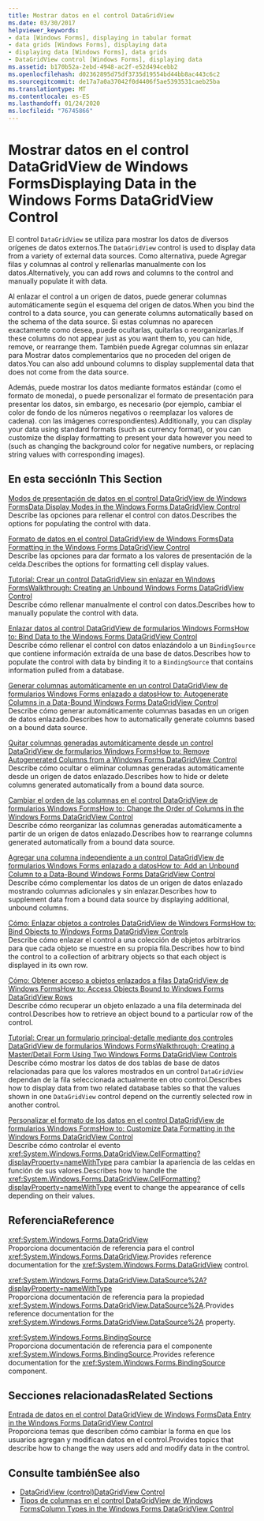 ```yaml
---
title: Mostrar datos en el control DataGridView
ms.date: 03/30/2017
helpviewer_keywords:
- data [Windows Forms], displaying in tabular format
- data grids [Windows Forms], displaying data
- displaying data [Windows Forms], data grids
- DataGridView control [Windows Forms], displaying data
ms.assetid: b170b52a-2ebd-4948-ac2f-e52d494cebb2
ms.openlocfilehash: d02362895d75df3735d19554bd44bb8ac443c6c2
ms.sourcegitcommit: de17a7a0a37042f0d4406f5ae5393531caeb25ba
ms.translationtype: MT
ms.contentlocale: es-ES
ms.lasthandoff: 01/24/2020
ms.locfileid: "76745866"
---
```

# <a name="displaying-data-in-the-windows-forms-datagridview-control"></a><span data-ttu-id="d68e7-102">Mostrar datos en el control DataGridView de Windows Forms</span><span class="sxs-lookup"><span data-stu-id="d68e7-102">Displaying Data in the Windows Forms DataGridView Control</span></span>
<span data-ttu-id="d68e7-103">El control `DataGridView` se utiliza para mostrar los datos de diversos orígenes de datos externos.</span><span class="sxs-lookup"><span data-stu-id="d68e7-103">The `DataGridView` control is used to display data from a variety of external data sources.</span></span> <span data-ttu-id="d68e7-104">Como alternativa, puede Agregar filas y columnas al control y rellenarlas manualmente con los datos.</span><span class="sxs-lookup"><span data-stu-id="d68e7-104">Alternatively, you can add rows and columns to the control and manually populate it with data.</span></span>  
  
 <span data-ttu-id="d68e7-105">Al enlazar el control a un origen de datos, puede generar columnas automáticamente según el esquema del origen de datos.</span><span class="sxs-lookup"><span data-stu-id="d68e7-105">When you bind the control to a data source, you can generate columns automatically based on the schema of the data source.</span></span> <span data-ttu-id="d68e7-106">Si estas columnas no aparecen exactamente como desea, puede ocultarlas, quitarlas o reorganizarlas.</span><span class="sxs-lookup"><span data-stu-id="d68e7-106">If these columns do not appear just as you want them to, you can hide, remove, or rearrange them.</span></span> <span data-ttu-id="d68e7-107">También puede Agregar columnas sin enlazar para Mostrar datos complementarios que no proceden del origen de datos.</span><span class="sxs-lookup"><span data-stu-id="d68e7-107">You can also add unbound columns to display supplemental data that does not come from the data source.</span></span>  
  
 <span data-ttu-id="d68e7-108">Además, puede mostrar los datos mediante formatos estándar (como el formato de moneda), o puede personalizar el formato de presentación para presentar los datos, sin embargo, es necesario (por ejemplo, cambiar el color de fondo de los números negativos o reemplazar los valores de cadena). con las imágenes correspondientes).</span><span class="sxs-lookup"><span data-stu-id="d68e7-108">Additionally, you can display your data using standard formats (such as currency format), or you can customize the display formatting to present your data however you need to (such as changing the background color for negative numbers, or replacing string values with corresponding images).</span></span>  
  
## <a name="in-this-section"></a><span data-ttu-id="d68e7-109">En esta sección</span><span class="sxs-lookup"><span data-stu-id="d68e7-109">In This Section</span></span>  
 [<span data-ttu-id="d68e7-110">Modos de presentación de datos en el control DataGridView de Windows Forms</span><span class="sxs-lookup"><span data-stu-id="d68e7-110">Data Display Modes in the Windows Forms DataGridView Control</span></span>](data-display-modes-in-the-windows-forms-datagridview-control.md)  
 <span data-ttu-id="d68e7-111">Describe las opciones para rellenar el control con datos.</span><span class="sxs-lookup"><span data-stu-id="d68e7-111">Describes the options for populating the control with data.</span></span>  
  
 [<span data-ttu-id="d68e7-112">Formato de datos en el control DataGridView de Windows Forms</span><span class="sxs-lookup"><span data-stu-id="d68e7-112">Data Formatting in the Windows Forms DataGridView Control</span></span>](data-formatting-in-the-windows-forms-datagridview-control.md)  
 <span data-ttu-id="d68e7-113">Describe las opciones para dar formato a los valores de presentación de la celda.</span><span class="sxs-lookup"><span data-stu-id="d68e7-113">Describes the options for formatting cell display values.</span></span>  
  
 [<span data-ttu-id="d68e7-114">Tutorial: Crear un control DataGridView sin enlazar en Windows Forms</span><span class="sxs-lookup"><span data-stu-id="d68e7-114">Walkthrough: Creating an Unbound Windows Forms DataGridView Control</span></span>](walkthrough-creating-an-unbound-windows-forms-datagridview-control.md)  
 <span data-ttu-id="d68e7-115">Describe cómo rellenar manualmente el control con datos.</span><span class="sxs-lookup"><span data-stu-id="d68e7-115">Describes how to manually populate the control with data.</span></span>  
  
 [<span data-ttu-id="d68e7-116">Enlazar datos al control DataGridView de formularios Windows Forms</span><span class="sxs-lookup"><span data-stu-id="d68e7-116">How to: Bind Data to the Windows Forms DataGridView Control</span></span>](how-to-bind-data-to-the-windows-forms-datagridview-control.md)  
 <span data-ttu-id="d68e7-117">Describe cómo rellenar el control con datos enlazándolo a un `BindingSource` que contiene información extraída de una base de datos.</span><span class="sxs-lookup"><span data-stu-id="d68e7-117">Describes how to populate the control with data by binding it to a `BindingSource` that contains information pulled from a database.</span></span>  
  
 [<span data-ttu-id="d68e7-118">Generar columnas automáticamente en un control DataGridView de formularios Windows Forms enlazado a datos</span><span class="sxs-lookup"><span data-stu-id="d68e7-118">How to: Autogenerate Columns in a Data-Bound Windows Forms DataGridView Control</span></span>](autogenerate-columns-in-a-data-bound-wf-datagridview-control.md)  
 <span data-ttu-id="d68e7-119">Describe cómo generar automáticamente columnas basadas en un origen de datos enlazado.</span><span class="sxs-lookup"><span data-stu-id="d68e7-119">Describes how to automatically generate columns based on a bound data source.</span></span>  
  
 [<span data-ttu-id="d68e7-120">Quitar columnas generadas automáticamente desde un control DataGridView de formularios Windows Forms</span><span class="sxs-lookup"><span data-stu-id="d68e7-120">How to: Remove Autogenerated Columns from a Windows Forms DataGridView Control</span></span>](remove-autogenerated-columns-from-a-wf-datagridview-control.md)  
 <span data-ttu-id="d68e7-121">Describe cómo ocultar o eliminar columnas generadas automáticamente desde un origen de datos enlazado.</span><span class="sxs-lookup"><span data-stu-id="d68e7-121">Describes how to hide or delete columns generated automatically from a bound data source.</span></span>  
  
 [<span data-ttu-id="d68e7-122">Cambiar el orden de las columnas en el control DataGridView de formularios Windows Forms</span><span class="sxs-lookup"><span data-stu-id="d68e7-122">How to: Change the Order of Columns in the Windows Forms DataGridView Control</span></span>](how-to-change-the-order-of-columns-in-the-windows-forms-datagridview-control.md)  
 <span data-ttu-id="d68e7-123">Describe cómo reorganizar las columnas generadas automáticamente a partir de un origen de datos enlazado.</span><span class="sxs-lookup"><span data-stu-id="d68e7-123">Describes how to rearrange columns generated automatically from a bound data source.</span></span>  
  
 [<span data-ttu-id="d68e7-124">Agregar una columna independiente a un control DataGridView de formularios Windows Forms enlazado a datos</span><span class="sxs-lookup"><span data-stu-id="d68e7-124">How to: Add an Unbound Column to a Data-Bound Windows Forms DataGridView Control</span></span>](unbound-column-to-a-data-bound-datagridview.md)  
 <span data-ttu-id="d68e7-125">Describe cómo complementar los datos de un origen de datos enlazado mostrando columnas adicionales y sin enlazar.</span><span class="sxs-lookup"><span data-stu-id="d68e7-125">Describes how to supplement data from a bound data source by displaying additional, unbound columns.</span></span>  
  
 [<span data-ttu-id="d68e7-126">Cómo: Enlazar objetos a controles DataGridView de Windows Forms</span><span class="sxs-lookup"><span data-stu-id="d68e7-126">How to: Bind Objects to Windows Forms DataGridView Controls</span></span>](how-to-bind-objects-to-windows-forms-datagridview-controls.md)  
 <span data-ttu-id="d68e7-127">Describe cómo enlazar el control a una colección de objetos arbitrarios para que cada objeto se muestre en su propia fila.</span><span class="sxs-lookup"><span data-stu-id="d68e7-127">Describes how to bind the control to a collection of arbitrary objects so that each object is displayed in its own row.</span></span>  
  
 [<span data-ttu-id="d68e7-128">Cómo: Obtener acceso a objetos enlazados a filas DataGridView de Windows Forms</span><span class="sxs-lookup"><span data-stu-id="d68e7-128">How to: Access Objects Bound to Windows Forms DataGridView Rows</span></span>](how-to-access-objects-bound-to-windows-forms-datagridview-rows.md)  
 <span data-ttu-id="d68e7-129">Describe cómo recuperar un objeto enlazado a una fila determinada del control.</span><span class="sxs-lookup"><span data-stu-id="d68e7-129">Describes how to retrieve an object bound to a particular row of the control.</span></span>  
  
 [<span data-ttu-id="d68e7-130">Tutorial: Crear un formulario principal-detalle mediante dos controles DataGridView de formularios Windows Forms</span><span class="sxs-lookup"><span data-stu-id="d68e7-130">Walkthrough: Creating a Master/Detail Form Using Two Windows Forms DataGridView Controls</span></span>](creating-a-master-detail-form-using-two-datagridviews.md)  
 <span data-ttu-id="d68e7-131">Describe cómo mostrar los datos de dos tablas de base de datos relacionadas para que los valores mostrados en un control `DataGridView` dependan de la fila seleccionada actualmente en otro control.</span><span class="sxs-lookup"><span data-stu-id="d68e7-131">Describes how to display data from two related database tables so that the values shown in one `DataGridView` control depend on the currently selected row in another control.</span></span>  
  
 [<span data-ttu-id="d68e7-132">Personalizar el formato de los datos en el control DataGridView de formularios Windows Forms</span><span class="sxs-lookup"><span data-stu-id="d68e7-132">How to: Customize Data Formatting in the Windows Forms DataGridView Control</span></span>](how-to-customize-data-formatting-in-the-windows-forms-datagridview-control.md)  
 <span data-ttu-id="d68e7-133">Describe cómo controlar el evento <xref:System.Windows.Forms.DataGridView.CellFormatting?displayProperty=nameWithType> para cambiar la apariencia de las celdas en función de sus valores.</span><span class="sxs-lookup"><span data-stu-id="d68e7-133">Describes how to handle the <xref:System.Windows.Forms.DataGridView.CellFormatting?displayProperty=nameWithType> event to change the appearance of cells depending on their values.</span></span>  
  
## <a name="reference"></a><span data-ttu-id="d68e7-134">Referencia</span><span class="sxs-lookup"><span data-stu-id="d68e7-134">Reference</span></span>  
 <xref:System.Windows.Forms.DataGridView>  
 <span data-ttu-id="d68e7-135">Proporciona documentación de referencia para el control <xref:System.Windows.Forms.DataGridView>.</span><span class="sxs-lookup"><span data-stu-id="d68e7-135">Provides reference documentation for the <xref:System.Windows.Forms.DataGridView> control.</span></span>  
  
 <xref:System.Windows.Forms.DataGridView.DataSource%2A?displayProperty=nameWithType>  
 <span data-ttu-id="d68e7-136">Proporciona documentación de referencia para la propiedad <xref:System.Windows.Forms.DataGridView.DataSource%2A>.</span><span class="sxs-lookup"><span data-stu-id="d68e7-136">Provides reference documentation for the <xref:System.Windows.Forms.DataGridView.DataSource%2A> property.</span></span>  
  
 <xref:System.Windows.Forms.BindingSource>  
 <span data-ttu-id="d68e7-137">Proporciona documentación de referencia para el componente <xref:System.Windows.Forms.BindingSource>.</span><span class="sxs-lookup"><span data-stu-id="d68e7-137">Provides reference documentation for the <xref:System.Windows.Forms.BindingSource> component.</span></span>  
  
## <a name="related-sections"></a><span data-ttu-id="d68e7-138">Secciones relacionadas</span><span class="sxs-lookup"><span data-stu-id="d68e7-138">Related Sections</span></span>  
 [<span data-ttu-id="d68e7-139">Entrada de datos en el control DataGridView de Windows Forms</span><span class="sxs-lookup"><span data-stu-id="d68e7-139">Data Entry in the Windows Forms DataGridView Control</span></span>](data-entry-in-the-windows-forms-datagridview-control.md)  
 <span data-ttu-id="d68e7-140">Proporciona temas que describen cómo cambiar la forma en que los usuarios agregan y modifican datos en el control.</span><span class="sxs-lookup"><span data-stu-id="d68e7-140">Provides topics that describe how to change the way users add and modify data in the control.</span></span>  
  
## <a name="see-also"></a><span data-ttu-id="d68e7-141">Consulte también</span><span class="sxs-lookup"><span data-stu-id="d68e7-141">See also</span></span>

- [<span data-ttu-id="d68e7-142">DataGridView (control)</span><span class="sxs-lookup"><span data-stu-id="d68e7-142">DataGridView Control</span></span>](datagridview-control-windows-forms.md)
- [<span data-ttu-id="d68e7-143">Tipos de columnas en el control DataGridView de Windows Forms</span><span class="sxs-lookup"><span data-stu-id="d68e7-143">Column Types in the Windows Forms DataGridView Control</span></span>](column-types-in-the-windows-forms-datagridview-control.md)

